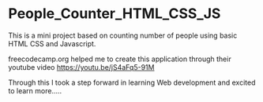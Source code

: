 # People_Counter_HTML_CSS_JS

This is a mini project based on counting number of people using basic HTML CSS and Javascript.

freecodecamp.org helped me to create this application through their youtube video
https://youtu.be/jS4aFq5-91M

Through this I took a step forward in learning Web development and excited to learn more.....
